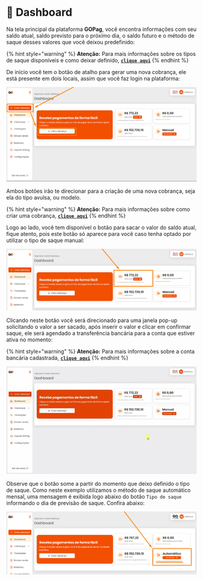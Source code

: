 # 📱 Dashboard

Na tela principal da plataforma **GOPag**, você encontra informações com seu saldo atual, saldo previsto para o próximo dia, o saldo futuro e o método de saque desses valores que você deixou predefinido:

{% hint style="warning" %}
**Atenção:** Para mais informações sobre os tipos de saque disponíveis e como deixar definido, [**`clique aqui`**](/CONFIGURACOES/README.md)
{% endhint %}

De início você tem o botão de atalho para gerar uma nova cobrança, ele está presente em dois locais, assim que você faz login na plataforma:

![](../assets/prints/dashboard_btn_cobranca.png)

Ambos botões irão te direcionar para a criação de uma nova cobrança, seja ela do tipo avulsa, ou modelo.

{% hint style="warning" %}
**Atenção:** Para mais informações sobre como criar uma cobrança, [**`clique aqui`**](/CRIAR_COBRANCA/README.md)
{% endhint %}

Logo ao lado, você tem disponível o botão para sacar o valor do saldo atual, fique atento, pois este botão só aparece para você caso tenha optado por utilizar o tipo de saque manual:

![](../assets/prints/dashboard_btn_saque.png)

Clicando neste botâo você será direcionado para uma janela pop-up solicitando o valor a ser sacado, após inserir o valor e clicar em confirmar saque, ele será agendado a transferência bancária para a conta que estiver ativa no momento:

{% hint style="warning" %}
**Atenção:** Para mais informações sobre a conta bancária cadastrada, [**`clique aqui`**](/CONFIGURACOES/README.md)
{% endhint %}

![](../assets/prints/dashboard_btn_saque.gif)

Observe que o botão some a partir do momento que deixo definido o tipo de saque. Como neste exemplo utilizamos o método de saque automático mensal, uma mensagem é exibida logo abaixo do botão `Tipo de saque` informando o dia de previsão de saque. Confira abaixo:

![](../assets/prints/dashboard_metodo_saque.png)